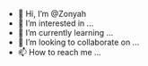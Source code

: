 - 👋 Hi, I’m @Zonyah
- 👀 I’m interested in ...
- 🌱 I’m currently learning ...
- 💞️ I’m looking to collaborate on ...
- 📫 How to reach me ...

<!---
Zonyah/Zonyah is a ✨ special ✨ repository because its `README.md` (this file) appears on your GitHub profile.
You can click the Preview link to take a look at your changes.
--->
